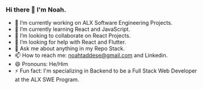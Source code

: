 ### Hi there 👋 I'm Noah.

- 🔭 I’m currently working on ALX Software Engineering Projects.
- 🌱 I’m currently learning React and JavaScript.
- 👯 I’m looking to collaborate on React Projects.
- 🤔 I’m looking for help with React and Flutter.
- 💬 Ask me about anything in my Repo Stack.
- 📫 How to reach me: noahtaddese@gmail.com and Linkedin.
- 😄 Pronouns: He/Him
- ⚡ Fun fact: I'm specializing in Backend to be a Full Stack Web Developer at the ALX SWE Program.

